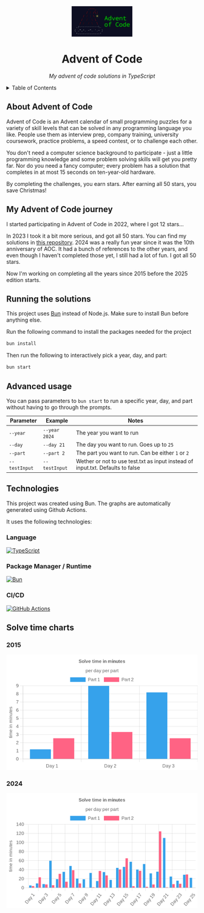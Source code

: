 <div align="center">
    <a href="https://adventofcode.com">
        <img src="public/logo.webp" alt="Logo" width="160" height="80">
    </a>
    <h1>Advent of Code</h1>
    <p><i>My advent of code solutions in TypeScript</i></p>
</div>

<!-- TOC -->
<details>
    <summary>Table of Contents</summary>
    <ol>
        <li>
          <a href="#about-heimdall">About Heimdall</a>
        </li>
        <li>
          <a href="#features">Features</a>
        </li>
        <li>
            <a href="#usage">Usage</a>
            <ul>
                <li><a href="#docker-container">Docker container</a></li>
                <ul>
                    <li><a href="#using-docker-desktop">Using Docker Desktop</a></li>
                </ul>
                <li><a href="#standalone-application">Standalone application</a></li>
                <ul>
                    <li><a href="#using-docker-desktop-1">Using Docker Desktop</a></li>
                </ul>
            </ul>
        </li>
        <li>
          <a href="#technologies">Technologies</a>
          <ul>
            <li><a href="#language">Language</a></li>
            <li><a href="#deployed-to">Deployed to</a></li>
            <li><a href="#cicd">CI/CD</a></li>
            <li><a href="#released-using">Released using</a></li>
            <li><a href="#logo-created-using">Logo created using</a></li>
          </ul>
        </li>
        <li>
          <a href="#screenshots">Screenshots</a>
            <ul>
                <li><a href="#terminal-output">Terminal output</a></li>
                <li><a href="#discord-notifications">Discord notifications</a></li>
                <ul>
                    <li><a href="#container-started">Container started</a></li>
                    <li><a href="#container-stopped">Container stopped</a></li>
                    <li><a href="#container-healthy">Container healthy</a></li>
                    <li><a href="#container-unhealthy">Container unhealthy</a></li>
                    <li><a href="#container-errored">Container errored</a></li>
                </ul>
                <li><a href="#periodic-notification">Periodic notification</a></li>
                <ul>
                    <li><a href="#running-containers">Running containers</a></li>
                    <li><a href="#all-containers">All containers</a></li>
                </ul>
                <li><a href="#notifications-with-a-hostname">Notifications with a hostname</a></li>
            </ul>
        </li>
      </ol>
</details>
<!-- TOC -->

## About Advent of Code

Advent of Code is an Advent calendar of small programming puzzles for a variety of skill levels that can be solved in any programming language you like. People use them as interview prep, company training, university coursework, practice problems, a speed contest, or to challenge each other.

You don't need a computer science background to participate - just a little programming knowledge and some problem solving skills will get you pretty far. Nor do you need a fancy computer; every problem has a solution that completes in at most 15 seconds on ten-year-old hardware.

By completing the challenges, you earn stars.
After earning all 50 stars, you save Christmas!

## My Advent of Code journey

I started participating in Advent of Code in 2022, where I got 12 stars...

In 2023 I took it a bit more serious, and got all 50 stars.
You can find my solutions in [this repository](https://github.com/RobinHeidenis/aoc-2023).
2024 was a really fun year since it was the 10th anniversary of AOC.
It had a bunch of references to the other years,
and even though I haven't completed those yet, I still had a lot of fun.
I got all 50 stars.

Now I'm working on completing all the years since 2015 before the 2025 edition starts.

## Running the solutions

This project uses [Bun](https://bun.sh) instead of Node.js.
Make sure to install Bun before anything else.

Run the following command to install the packages needed for the project

```sh
bun install
```

Then run the following to interactively pick a year, day, and part:

```sh
bun start
```

## Advanced usage

You can pass parameters to `bun start` to run a specific year, day, and part without having to go through the prompts.

| Parameter     | Example       | Notes                                                                          |
|---------------|---------------|--------------------------------------------------------------------------------|
| `--year`      | `--year 2024` | The year you want to run                                                       |
| `--day`       | `--day 21`    | The day you want to run. Goes up to `25`                                       |
| `--part`      | `--part 2`    | The part you want to run. Can be either `1` or `2`                             |
| `--testInput` | `--testInput` | Wether or not to use test.txt as input instead of input.txt. Defaults to false |

## Technologies

This project was created using Bun.
The graphs are automatically generated using Github Actions.

It uses the following technologies:

### Language

[![TypeScript](https://img.shields.io/badge/typescript-%23007ACC.svg?style=for-the-badge&logo=typescript&logoColor=white)](https://typescriptlang.org)

### Package Manager / Runtime

[![Bun](https://img.shields.io/badge/bun-%23000000.svg?style=for-the-badge&logo=bun&logoColor=white)](https://bun.sh)

### CI/CD

[![GitHub Actions](https://img.shields.io/badge/github%20actions-%232671E5.svg?style=for-the-badge&logo=githubactions&logoColor=white)](https://github.com/RobinHeidenis/advent-of-code/actions)

## Solve time charts

### 2015

![2015 chart](./charts/2015.png)

### 2024

![2024 chart](./charts/2024.png)
